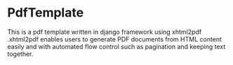 # PdfTemplate
This is a pdf  template written in django framework using xhtml2pdf .xhtml2pdf enables users to generate PDF documents from HTML content easily and with automated flow control such as pagination and keeping text together.
